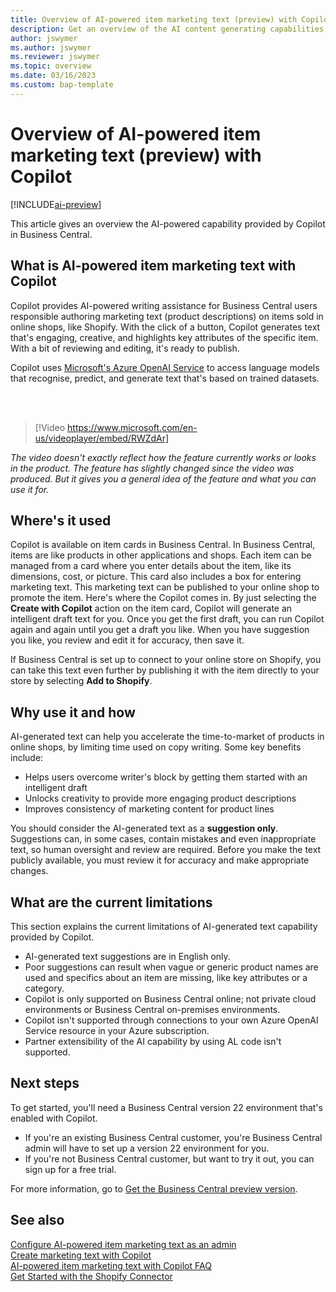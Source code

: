 ```yaml
---
title: Overview of AI-powered item marketing text (preview) with Copilot
description: Get an overview of the AI content generating capabilities in Business Central
author: jswymer
ms.author: jswymer
ms.reviewer: jswymer
ms.topic: overview
ms.date: 03/16/2023
ms.custom: bap-template
---
```

# Overview of AI-powered item marketing text (preview) with Copilot

[!INCLUDE[ai-preview](includes/ai-preview.md)]

This article gives an overview the AI-powered capability provided by Copilot in Business Central.

## What is AI-powered item marketing text with Copilot

Copilot provides AI-powered writing assistance for Business Central users responsible authoring marketing text (product descriptions) on items sold in online shops, like Shopify. With the click of a button, Copilot generates text that's engaging, creative, and highlights key attributes of the specific item. With a bit of reviewing and editing, it's ready to publish.

Copilot uses [Microsoft's Azure OpenAI Service](/azure/cognitive-services/openai/overview) to access language models that recognise, predict, and generate text that's based on trained datasets.

<br><br>  

> [!Video https://www.microsoft.com/en-us/videoplayer/embed/RWZdAr]

*The video doesn't exactly reflect how the feature currently works or looks in the product. The feature has slightly changed since the video was produced. But it gives you a general idea of the feature and what you can use it for.*
  
## Where's it used

Copilot is available on item cards in Business Central. In Business Central, items are like products in other applications and shops. Each item can be managed from a card where you enter details about the item, like its dimensions, cost, or picture. This card also includes a box for entering marketing text. This marketing text can be published to your online shop to promote the item. Here's where the Copilot comes in. By just selecting the **Create with Copilot** action on the item card, Copilot will generate an intelligent draft text for you. Once you get the first draft, you can run Copilot again and again until you get a draft you like. When you have suggestion you like, you review and edit it for accuracy, then save it.

If Business Central is set up to connect to your online store on Shopify, you can take this text even further by publishing it with the item directly to your store by selecting **Add to Shopify**.

## Why use it and how

AI-generated text can help you accelerate the time-to-market of products in online shops, by limiting time used on copy writing. Some key benefits include:

- Helps users overcome writer's block by getting them started with an intelligent draft
- Unlocks creativity to provide more engaging product descriptions
- Improves consistency of marketing content for product lines

You should consider the AI-generated text as a **suggestion only**. Suggestions can, in some cases, contain mistakes and even inappropriate text, so human oversight and review are required. Before you make the text publicly available, you must review it for accuracy and make appropriate changes.

## What are the current limitations

This section explains the current limitations of AI-generated text capability provided by Copilot.

- AI-generated text suggestions are in English only.
- Poor suggestions can result when vague or generic product names are used and specifics about an item are missing, like key attributes or a category.
- Copilot is only supported on Business Central online; not private cloud environments or Business Central on-premises environments.
- Copilot isn't supported through connections to your own Azure OpenAI Service resource in your Azure subscription.
- Partner extensibility of the AI capability by using AL code isn't supported.

## Next steps

To get started, you'll need a Business Central version 22 environment that's enabled with Copilot.

- If you're an existing Business Central customer, you're Business Central admin will have to set up a version 22 environment for you.
- If you're not Business Central customer, but want to try it out, you can sign up for a free trial.

For more information, go to [Get the Business Central preview version](ai-preview-getstarted.md).  

## See also

[Configure AI-powered item marketing text as an admin](enable-ai.md)  
[Create marketing text with Copilot](item-marketing-text.md)  
[AI-powered item marketing text with Copilot FAQ](ai-faq.md)  
[Get Started with the Shopify Connector](shopify/get-started.md)  